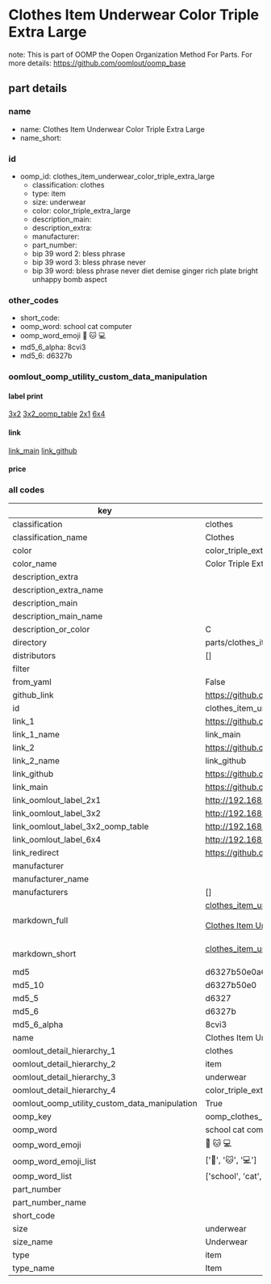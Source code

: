 # Clothes Item Underwear Color Triple Extra Large  

note: This is part of OOMP the Oopen Organization Method For Parts. For more details: https://github.com/oomlout/oomp_base

##  part details
  







### name
* name: Clothes Item Underwear Color Triple Extra Large
* name_short: 
### id
* oomp_id: clothes_item_underwear_color_triple_extra_large
  * classification: clothes
  * type: item
  * size: underwear
  * color: color_triple_extra_large
  * description_main: 
  * description_extra: 
  * manufacturer: 
  * part_number: 
  * bip 39 word 2: bless phrase
  * bip 39 word 3: bless phrase never
  * bip 39 word: bless phrase never diet demise ginger rich plate bright unhappy bomb aspect

### other_codes
* short_code: 
* oomp_word: school cat computer
* oomp_word_emoji :school: :cat: :computer:
* md5_6_alpha: 8cvi3
* md5_6: d6327b






### oomlout_oomp_utility_custom_data_manipulation
#### label print
[3x2](http://192.168.1.245:1112/?label=oomp%208cvi3)
[3x2_oomp_table](http://192.168.1.108:1112/?label=oomp%208cvi3)
[2x1](http://192.168.1.242:1112/?label=oomp%208cvi3)
[6x4](http://192.168.1.55:1112/?label=oomp%208cvi3)    

#### link

[link_main](https://github.com/oomlout/oomlout_oomp_version_1_messy/tree/main/parts/clothes_item_underwear_color_triple_extra_large) [link_github](https://github.com/oomlout/oomlout_oomp_version_1_messy/tree/main/parts/clothes_item_underwear_color_triple_extra_large)                             

#### price







### all codes 
| key | value |  
| --- | --- |  
| classification | clothes |  
| classification_name | Clothes |  
| color | color_triple_extra_large |  
| color_name | Color Triple Extra Large |  
| description_extra |  |  
| description_extra_name |  |  
| description_main |  |  
| description_main_name |  |  
| description_or_color | C  |  
| directory | parts/clothes_item_underwear_color_triple_extra_large |  
| distributors | [] |  
| filter |  |  
| from_yaml | False |  
| github_link | https://github.com/oomlout/oomlout_oomp_part_src/tree/main/parts/clothes_item_underwear_color_triple_extra_large |  
| id | clothes_item_underwear_color_triple_extra_large |  
| link_1 | https://github.com/oomlout/oomlout_oomp_version_1_messy/tree/main/parts/clothes_item_underwear_color_triple_extra_large |  
| link_1_name | link_main |  
| link_2 | https://github.com/oomlout/oomlout_oomp_version_1_messy/tree/main/parts/clothes_item_underwear_color_triple_extra_large |  
| link_2_name | link_github |  
| link_github | https://github.com/oomlout/oomlout_oomp_version_1_messy/tree/main/parts/clothes_item_underwear_color_triple_extra_large |  
| link_main | https://github.com/oomlout/oomlout_oomp_version_1_messy/tree/main/parts/clothes_item_underwear_color_triple_extra_large |  
| link_oomlout_label_2x1 | http://192.168.1.242:1112/?label=oomp%208cvi3 |  
| link_oomlout_label_3x2 | http://192.168.1.245:1112/?label=oomp%208cvi3 |  
| link_oomlout_label_3x2_oomp_table | http://192.168.1.108:1112/?label=oomp%208cvi3 |  
| link_oomlout_label_6x4 | http://192.168.1.55:1112/?label=oomp%208cvi3 |  
| link_redirect | https://github.com/oomlout/oomlout_oomp_version_1_messy/tree/main/parts/clothes_item_underwear_color_triple_extra_large |  
| manufacturer |  |  
| manufacturer_name |  |  
| manufacturers | [] |  
| markdown_full | [clothes_item_underwear_color_triple_extra_large](none)<br>[](none)<br>[Clothes Item Underwear Color Triple Extra Large](none)<br><br> |  
| markdown_short | [clothes_item_underwear_color_triple_extra_large](none)<br><br> |  
| md5 | d6327b50e0a63729881d23db2a28f0bd |  
| md5_10 | d6327b50e0 |  
| md5_5 | d6327 |  
| md5_6 | d6327b |  
| md5_6_alpha | 8cvi3 |  
| name | Clothes Item Underwear Color Triple Extra Large |  
| oomlout_detail_hierarchy_1 | clothes |  
| oomlout_detail_hierarchy_2 | item |  
| oomlout_detail_hierarchy_3 | underwear |  
| oomlout_detail_hierarchy_4 | color_triple_extra_large |  
| oomlout_oomp_utility_custom_data_manipulation | True |  
| oomp_key | oomp_clothes_item_underwear_color_triple_extra_large |  
| oomp_word | school cat computer |  
| oomp_word_emoji | :school: :cat: :computer: |  
| oomp_word_emoji_list | [':school:', ':cat:', ':computer:'] |  
| oomp_word_list | ['school', 'cat', 'computer'] |  
| part_number |  |  
| part_number_name |  |  
| short_code |  |  
| size | underwear |  
| size_name | Underwear |  
| type | item |  
| type_name | Item |  
